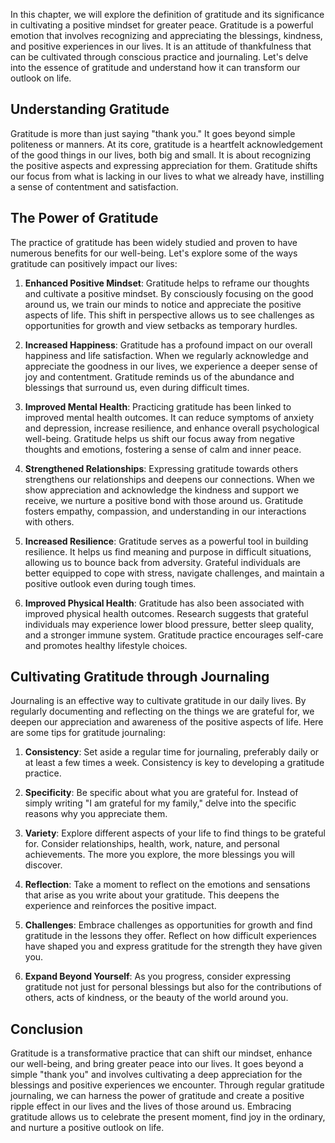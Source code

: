
In this chapter, we will explore the definition of gratitude and its significance in cultivating a positive mindset for greater peace. Gratitude is a powerful emotion that involves recognizing and appreciating the blessings, kindness, and positive experiences in our lives. It is an attitude of thankfulness that can be cultivated through conscious practice and journaling. Let's delve into the essence of gratitude and understand how it can transform our outlook on life.

## Understanding Gratitude

Gratitude is more than just saying "thank you." It goes beyond simple politeness or manners. At its core, gratitude is a heartfelt acknowledgement of the good things in our lives, both big and small. It is about recognizing the positive aspects and expressing appreciation for them. Gratitude shifts our focus from what is lacking in our lives to what we already have, instilling a sense of contentment and satisfaction.

## The Power of Gratitude

The practice of gratitude has been widely studied and proven to have numerous benefits for our well-being. Let's explore some of the ways gratitude can positively impact our lives:

1. **Enhanced Positive Mindset**: Gratitude helps to reframe our thoughts and cultivate a positive mindset. By consciously focusing on the good around us, we train our minds to notice and appreciate the positive aspects of life. This shift in perspective allows us to see challenges as opportunities for growth and view setbacks as temporary hurdles.
    
2. **Increased Happiness**: Gratitude has a profound impact on our overall happiness and life satisfaction. When we regularly acknowledge and appreciate the goodness in our lives, we experience a deeper sense of joy and contentment. Gratitude reminds us of the abundance and blessings that surround us, even during difficult times.
    
3. **Improved Mental Health**: Practicing gratitude has been linked to improved mental health outcomes. It can reduce symptoms of anxiety and depression, increase resilience, and enhance overall psychological well-being. Gratitude helps us shift our focus away from negative thoughts and emotions, fostering a sense of calm and inner peace.
    
4. **Strengthened Relationships**: Expressing gratitude towards others strengthens our relationships and deepens our connections. When we show appreciation and acknowledge the kindness and support we receive, we nurture a positive bond with those around us. Gratitude fosters empathy, compassion, and understanding in our interactions with others.
    
5. **Increased Resilience**: Gratitude serves as a powerful tool in building resilience. It helps us find meaning and purpose in difficult situations, allowing us to bounce back from adversity. Grateful individuals are better equipped to cope with stress, navigate challenges, and maintain a positive outlook even during tough times.
    
6. **Improved Physical Health**: Gratitude has also been associated with improved physical health outcomes. Research suggests that grateful individuals may experience lower blood pressure, better sleep quality, and a stronger immune system. Gratitude practice encourages self-care and promotes healthy lifestyle choices.
    

## Cultivating Gratitude through Journaling

Journaling is an effective way to cultivate gratitude in our daily lives. By regularly documenting and reflecting on the things we are grateful for, we deepen our appreciation and awareness of the positive aspects of life. Here are some tips for gratitude journaling:

1. **Consistency**: Set aside a regular time for journaling, preferably daily or at least a few times a week. Consistency is key to developing a gratitude practice.
    
2. **Specificity**: Be specific about what you are grateful for. Instead of simply writing "I am grateful for my family," delve into the specific reasons why you appreciate them.
    
3. **Variety**: Explore different aspects of your life to find things to be grateful for. Consider relationships, health, work, nature, and personal achievements. The more you explore, the more blessings you will discover.
    
4. **Reflection**: Take a moment to reflect on the emotions and sensations that arise as you write about your gratitude. This deepens the experience and reinforces the positive impact.
    
5. **Challenges**: Embrace challenges as opportunities for growth and find gratitude in the lessons they offer. Reflect on how difficult experiences have shaped you and express gratitude for the strength they have given you.
    
6. **Expand Beyond Yourself**: As you progress, consider expressing gratitude not just for personal blessings but also for the contributions of others, acts of kindness, or the beauty of the world around you.
    

## Conclusion

Gratitude is a transformative practice that can shift our mindset, enhance our well-being, and bring greater peace into our lives. It goes beyond a simple "thank you" and involves cultivating a deep appreciation for the blessings and positive experiences we encounter. Through regular gratitude journaling, we can harness the power of gratitude and create a positive ripple effect in our lives and the lives of those around us. Embracing gratitude allows us to celebrate the present moment, find joy in the ordinary, and nurture a positive outlook on life.
